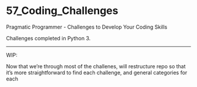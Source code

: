 # 57_Coding_Challenges
Pragmatic Programmer - Challenges to Develop Your Coding Skills

Challenges completed in Python 3.

*****

WIP:

Now that we’re through most of the challenes, will restructure repo so that it’s more straightforward to find each challenge, and general categories for each

